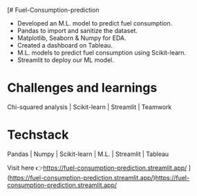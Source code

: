 [# Fuel-Consumption-prediction
- Developed an M.L. model to predict fuel consumption.
- Pandas to import and sanitize the dataset.
- Matplotlib, Seaborn & Numpy for EDA.
- Created a dashboard on Tableau.
- M.L. models to predict fuel consumption using Scikit-learn.
- Streamlit to deploy our ML model.

# Challenges and learnings
Chi-squared analysis | Scikit-learn | Streamlit | Teamwork

# Techstack
Pandas | Numpy | Scikit-learn | M.L. | Streamlit | Tableau

Visit here 👉https://fuel-consumption-prediction.streamlit.app/
](https://fuel-consumption-prediction.streamlit.app/)https://fuel-consumption-prediction.streamlit.app/
